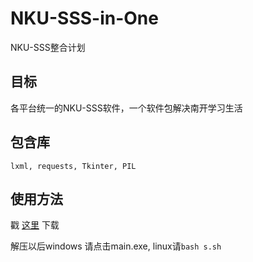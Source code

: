 # NKU-SSS-in-One
NKU-SSS整合计划

## 目标 ##
各平台统一的NKU-SSS软件，一个软件包解决南开学习生活

## 包含库 ##
`lxml, requests, Tkinter, PIL`

## 使用方法 ##
戳 [这里](https://nodeload.github.com/NKUCodingCat/NKU-SSS-in-One/legacy.zip/master) 下载

解压以后windows 请点击main.exe, linux请`bash s.sh`

